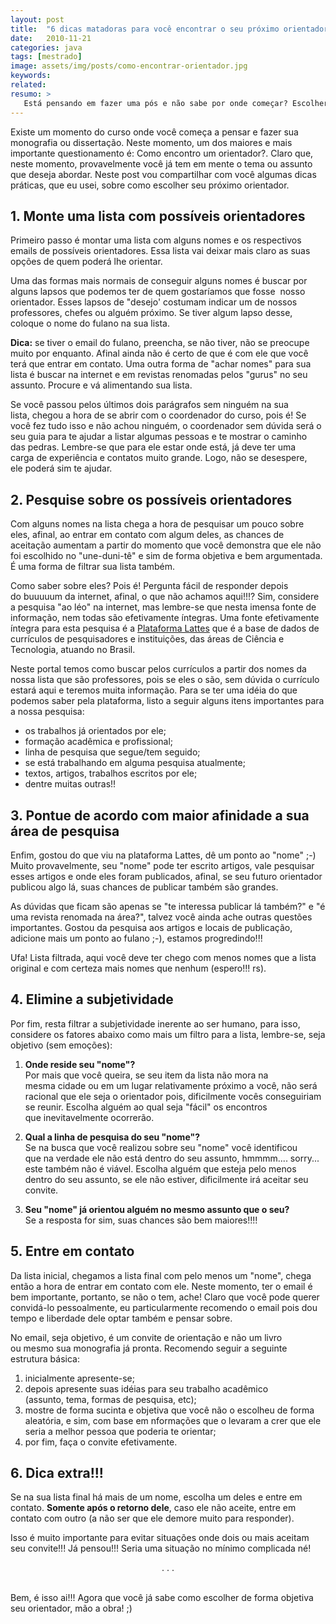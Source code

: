 ```yaml
---
layout: post
title:  "6 dicas matadoras para você encontrar o seu próximo orientador"
date:   2010-11-21
categories: java
tags: [mestrado]
image: assets/img/posts/como-encontrar-orientador.jpg
keywords:
related:
resumo: >
   Está pensando em fazer uma pós e não sabe por onde começar? Escolher bem e entrar em contato com seu futuro orientador pode ser um bom começo. Veja neste post como não errar na hora de escolher a pessoa que vai te acompanhar por pelo menos dois anos nesta tragetória.
---
```

Existe um momento do curso onde você começa a pensar e fazer sua monografia ou dissertação. Neste momento, um dos maiores e mais importante questionamento é: Como encontro um orientador?. Claro que, neste momento, provavelmente você já tem em mente o tema ou assunto que deseja abordar. Neste post vou compartilhar com você algumas dicas práticas, que eu usei, sobre como escolher seu próximo orientador.


## 1. Monte uma lista com possíveis orientadores

Primeiro passo é montar uma lista com alguns nomes e os respectivos emails de possíveis orientadores. Essa lista vai deixar mais claro as suas opções de quem poderá lhe orientar. 

Uma das formas mais normais de conseguir alguns nomes é buscar por alguns lapsos que podemos ter de quem gostaríamos que fosse  nosso orientador. Esses lapsos de "desejo' costumam indicar um de nossos professores, chefes ou alguém próximo. Se tiver algum lapso desse, coloque o nome do fulano na sua lista.

<b>Dica:</b> se tiver o email do fulano, preencha, se não tiver, não se preocupe muito por enquanto. Afinal ainda não é certo de que é com ele que você terá que entrar em contato. Uma outra forma de "achar nomes" para sua lista é buscar na internet e em revistas renomadas pelos "gurus" no seu assunto. Procure e vá alimentando sua lista.

Se você passou pelos últimos dois parágrafos sem ninguém na sua lista, chegou a hora de se abrir com o coordenador do curso, pois é! Se você fez tudo isso e não achou ninguém, o coordenador sem dúvida será o seu guia para te ajudar a listar algumas pessoas e te mostrar o caminho das pedras. Lembre-se que para ele estar onde está, já deve ter uma carga de experiência e contatos muito grande. Logo, não se desespere, ele poderá sim te ajudar.


## 2. Pesquise sobre os possíveis orientadores

Com alguns nomes na lista chega a hora de pesquisar um pouco sobre eles, afinal, ao entrar em contato com algum deles, as chances de aceitação aumentam a partir do momento que você demonstra que ele não foi escolhido no "une-duni-tê" e sim de forma objetiva e bem argumentada. É uma forma de filtrar sua lista também.

Como saber sobre eles? Pois é! Pergunta fácil de responder depois do buuuuum da internet, afinal, o que não achamos aqui!!!? Sim, considere a pesquisa "ao léo" na internet, mas lembre-se que nesta imensa fonte de informação, nem todas são efetivamente íntegras. Uma fonte efetivamente íntegra para esta pesquisa é a <a href="http://lattes.cnpq.br" target="_blank">Plataforma Lattes</a> que é a base de dados de currículos de pesquisadores e instituições, das áreas de Ciência e Tecnologia, atuando no Brasil.

Neste portal temos como buscar pelos currículos a partir dos nomes da nossa lista que são professores, pois se eles o são, sem dúvida o currículo estará aqui e teremos muita informação. Para se ter uma idéia do que podemos saber pela plataforma, listo a seguir alguns itens importantes para a nossa pesquisa:<br />

* os trabalhos já orientados por ele;<br />
* formação acadêmica e profissional;<br />
* linha de pesquisa que segue/tem seguido;<br />
* se está trabalhando em alguma pesquisa atualmente;<br />
* textos, artigos, trabalhos escritos por ele;<br />
* dentre muitas outras!!

## 3. Pontue de acordo com maior afinidade a sua área de pesquisa

Enfim, gostou do que viu na plataforma Lattes, dê um ponto ao "nome" ;-) Muito provavelmente, seu "nome" pode ter escrito artigos, vale pesquisar esses artigos e onde eles foram publicados, afinal, se seu futuro orientador publicou algo lá, suas chances de publicar também são grandes.

As dúvidas que ficam são apenas se "te interessa publicar lá também?" e "é uma revista renomada na área?", talvez você ainda ache outras questões importantes. Gostou da pesquisa aos artigos e locais de publicação, adicione mais um ponto ao fulano ;-), estamos progredindo!!!

Ufa! Lista filtrada, aqui você deve ter chego com menos nomes que a lista original e com certeza mais nomes que nenhum (espero!!! rs).


## 4. Elimine a subjetividade

Por fim, resta filtrar a subjetividade inerente ao ser humano, para isso, considere os fatores abaixo como mais um filtro para a lista, lembre-se, seja objetivo (sem emoções):

1. **Onde reside seu "nome"?** <br />
Por mais que você queira, se seu item da lista não mora na mesma cidade ou em um lugar relativamente próximo a você, não será racional que ele seja o orientador pois, dificilmente vocês conseguiriam se reunir. Escolha alguém ao qual seja "fácil" os encontros que inevitavelmente ocorrerão.

2. **Qual a linha de pesquisa do seu "nome"?**<br />
Se na busca que você realizou sobre seu "nome" você identificou que na verdade ele não está dentro do seu assunto, hmmmm.... sorry... este também não é viável. Escolha alguém que esteja pelo menos dentro do seu assunto, se ele não estiver, dificilmente irá aceitar seu convite.

3. **Seu "nome" já orientou alguém no mesmo assunto que o seu?**<br />
Se a resposta for sim, suas chances são bem maiores!!!!


## 5. Entre em contato

Da lista inicial, chegamos a lista final com pelo menos um "nome", chega então a hora de entrar em contato com ele. Neste momento, ter o email é bem importante, portanto, se não o tem, ache! Claro que você pode querer convidá-lo pessoalmente, eu particularmente recomendo o email pois dou tempo e liberdade dele optar também e pensar sobre.

No email, seja objetivo, é um convite de orientação e não um livro ou mesmo sua monografia já pronta. Recomendo seguir a seguinte estrutura básica:

1. inicialmente apresente-se;
2. depois apresente suas idéias para seu trabalho acadêmico (assunto, tema, formas de pesquisa, etc);
3. mostre de forma sucinta e objetiva que você não o escolheu de forma aleatória, e sim, com base em nformações que o levaram a crer que ele seria a melhor pessoa que poderia te orientar;
4. por fim, faça o convite efetivamente.


## 6. Dica extra!!!

Se na sua lista final há mais de um nome, escolha um deles e entre em contato. **Somente após o retorno dele**, caso ele não aceite, entre em contato com outro (a não ser que ele demore muito para responder).

Isso é muito importante para evitar situações onde dois ou mais aceitam seu convite!!! Já pensou!!! Seria uma situação no mínimo complicada né!

<p><center>. . .</center></p>
<br>
Bem, é isso ai!!! Agora que você já sabe como escolher de forma objetiva seu orientador, mão a obra! ;)
